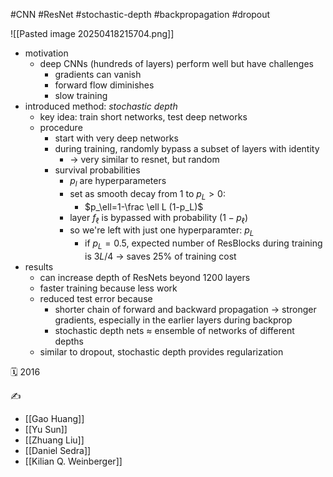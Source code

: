 #CNN #ResNet #stochastic-depth #backpropagation #dropout

![[Pasted image 20250418215704.png]]
- motivation
	- deep CNNs (hundreds of layers) perform well but have challenges
		- gradients can vanish
		- forward flow diminishes
		- slow training
- introduced method: *stochastic depth*
	- key idea: train short networks, test deep networks
	- procedure
		- start with very deep networks
		- during training, randomly bypass a subset of layers with identity
			- -> very similar to resnet, but random
		- survival probabilities
			- $p_l$ are hyperparameters
			- set as smooth decay from 1 to $p_L>0$:
				- $p_\ell=1-\frac \ell L (1-p_L)$
			- layer $f_\ell$ is bypassed with probability $(1-p_\ell)$
			- so we're left with just one hyperparamter: $p_L$
				- if $p_L=0.5$, expected number of ResBlocks during training is $3L/4$
				  -> saves 25% of training cost
- results
	- can increase depth of ResNets beyond 1200 layers
	- faster training because less work
	- reduced test error because
		- shorter chain of forward and backward propagation -> stronger gradients, especially in the earlier layers during backprop
		- stochastic depth nets $\approx$ ensemble of networks of different depths
	- similar to dropout, stochastic depth provides regularization

🗓️ 2016

✍️
- [[Gao Huang]]
- [[Yu Sun]]
- [[Zhuang Liu]]
- [[Daniel Sedra]]
- [[Kilian Q. Weinberger]]
